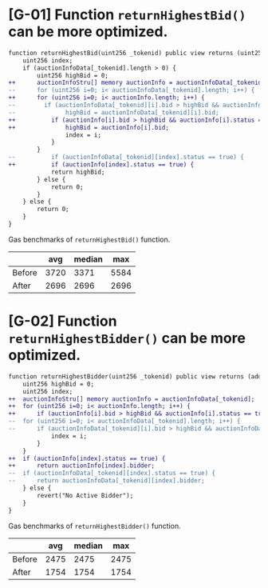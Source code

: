 
# [G-01] Function `returnHighestBid()` can be more optimized.

```diff
function returnHighestBid(uint256 _tokenid) public view returns (uint256) {
    uint256 index;
    if (auctionInfoData[_tokenid].length > 0) {
        uint256 highBid = 0;
++      auctionInfoStru[] memory auctionInfo = auctionInfoData[_tokenid];
--      for (uint256 i=0; i< auctionInfoData[_tokenid].length; i++) {
++      for (uint256 i=0; i< auctionInfo.length; i++) {
--        if (auctionInfoData[_tokenid][i].bid > highBid && auctionInfoData[_tokenid][i].status == true) {
--              highBid = auctionInfoData[_tokenid][i].bid;
++          if (auctionInfo[i].bid > highBid && auctionInfo[i].status == true) {
++              highBid = auctionInfo[i].bid;
                index = i;
            }
        }
--          if (auctionInfoData[_tokenid][index].status == true) {
++          if (auctionInfo[index].status == true) {
            return highBid;
        } else {
            return 0;
        }
    } else {
        return 0;
    }
}
```

Gas benchmarks of `returnHighestBid()` function.

|          | avg      | median   | max      |
|----------|----------|----------|----------|
| Before   | 3720     | 3371     | 5584     |
| After    | 2696     | 2696     | 2696     |


# [G-02] Function `returnHighestBidder()` can be more optimized.

```diff
function returnHighestBidder(uint256 _tokenid) public view returns (address) {
    uint256 highBid = 0;
    uint256 index;
++  auctionInfoStru[] memory auctionInfo = auctionInfoData[_tokenid];
++  for (uint256 i=0; i< auctionInfo.length; i++) {
++      if (auctionInfo[i].bid > highBid && auctionInfo[i].status == true) {
--  for (uint256 i=0; i< auctionInfoData[_tokenid].length; i++) {
--      if (auctionInfoData[_tokenid][i].bid > highBid && auctionInfoData[_tokenid][i].status == true) {
            index = i;
        }
    }
++  if (auctionInfo[index].status == true) {
++      return auctionInfo[index].bidder;
--  if (auctionInfoData[_tokenid][index].status == true) {
--      return auctionInfoData[_tokenid][index].bidder;
    } else {
        revert("No Active Bidder");
    }
}
```
Gas benchmarks of `returnHighestBidder()` function.

|          | avg      | median   | max      |
|----------|----------|----------|----------|
| Before   | 2475     | 2475     | 2475     |
| After    | 1754     | 1754     | 1754     |